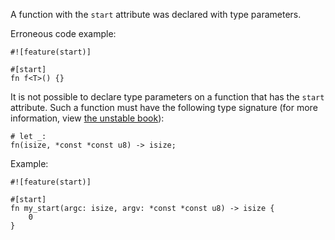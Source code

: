 A function with the `start` attribute was declared with type parameters.

Erroneous code example:

```compile_fail,E0132
#![feature(start)]

#[start]
fn f<T>() {}
```

It is not possible to declare type parameters on a function that has the `start`
attribute. Such a function must have the following type signature (for more
information, view [the unstable book][1]):

[1]: https://doc.rust-lang.org/unstable-book/language-features/start.html

```
# let _:
fn(isize, *const *const u8) -> isize;
```

Example:

```
#![feature(start)]

#[start]
fn my_start(argc: isize, argv: *const *const u8) -> isize {
    0
}
```
